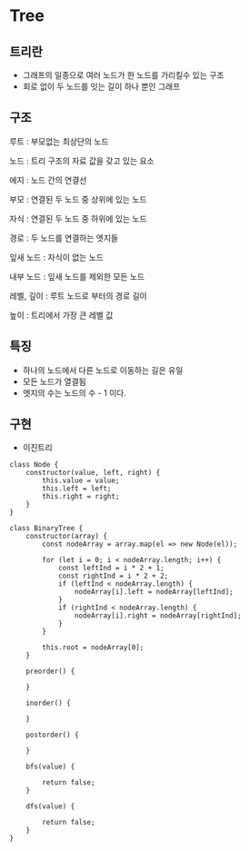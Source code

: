 # Tree

## 트리란

- 그래프의 일종으로 여러 노드가 한 노드를 가리킬수 있는 구조
- 회로 없이 두 노드를 잇는 길이 하나 뿐인 그래프

## 구조

루트 : 부모없는 최상단의 노드

노드 : 트리 구조의 자료 값을 갖고 있는 요소

에지 : 노드 간의 연결선

부모 : 연결된 두 노드 중 상위에 있는 노드

자식 : 연결된 두 노드 중 하위에 있는 노드

경로 : 두 노드를 연결하는 엣지들

잎새 노드 : 자식이 없는 노드

내부 노드 : 잎새 노드를 제외한 모든 노드

레벨, 깊이 : 루트 노드로 부터의 경로 길이

높이 : 트리에서 가장 큰 레벨 값

## 특징

- 하나의 노드에서 다른 노드로 이동하는 길은 유일
- 모든 노드가 열결됨
- 엣지의 수는 노드의 수 - 1 이다.

## 구현

- 이진트리

```
class Node {
    constructor(value, left, right) {
        this.value = value;
        this.left = left;
        this.right = right;
    }
}

class BinaryTree {
    constructor(array) {
        const nodeArray = array.map(el => new Node(el));

        for (let i = 0; i < nodeArray.length; i++) {
            const leftInd = i * 2 + 1;
            const rightInd = i * 2 + 2;
            if (leftInd < nodeArray.length) {
                nodeArray[i].left = nodeArray[leftInd];
            }
            if (rightInd < nodeArray.length) {
                nodeArray[i].right = nodeArray[rightInd];
            }
        }

        this.root = nodeArray[0];
    }

    preorder() {

    }

    inorder() {

    }

    postorder() {

    }

    bfs(value) {

        return false;
    }

    dfs(value) {

        return false;
    }
}
```

